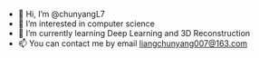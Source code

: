 - 👋 Hi, I’m @chunyangL7
- 👀 I’m interested in computer science
- 🌱 I’m currently learning Deep Learning and 3D Reconstruction
- 📫 You can contact me by email liangchunyang007@163.com

<!---
chunyangL7/chunyangL7 is a ✨ special ✨ repository because its `README.md` (this file) appears on your GitHub profile.
You can click the Preview link to take a look at your changes.
--->
